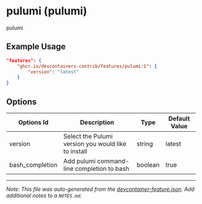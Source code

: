 
# pulumi (pulumi)

pulumi

## Example Usage

```json
"features": {
    "ghcr.io/devcontainers-contrib/features/pulumi:1": {
        "version": "latest"
    }
}
```

## Options

| Options Id | Description | Type | Default Value |
|-----|-----|-----|-----|
| version | Select the Pulumi version you would like to install | string | latest |
| bash_completion | Add pulumi command-line completion to bash | boolean | true |



---

_Note: This file was auto-generated from the [devcontainer-feature.json](https://github.com/devcontainers-contrib/features/blob/main/src/pulumi/devcontainer-feature.json).  Add additional notes to a `NOTES.md`._
